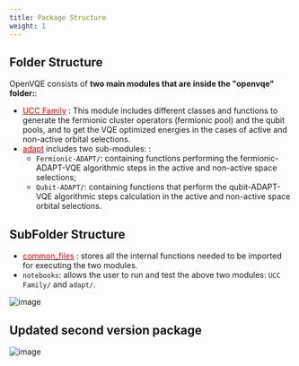 ```yaml
---
title: Package Structure
weight: 1
---
```


## Folder Structure

OpenVQE consists of **two main modules that are inside the "openvqe" folder:**:

- [<span style="color:red">UCC Family</span>](https://openvqe.github.io/OpenVQE/_build/html/ucc_family.html)
: This module includes different classes and functions to generate the fermionic cluster operators (fermionic pool) and the qubit pools, and to get the VQE optimized energies in the cases of active and non-active orbital selections.
- [<span style="color:red">adapt</span>](http://localhost:1313/docs/guide/project-structure/) includes two sub-modules:
:
  - `Fermionic-ADAPT/`: containing functions performing the fermionic-ADAPT-VQE algorithmic steps in the active and non-active space selections;
  - `Qubit-ADAPT/`: containing functions that perform the qubit-ADAPT-VQE algorithmic steps calculation in the active and non-active space orbital selections.

## SubFolder Structure


- [<span style="color:red">common_files</span>](https://openvqe.github.io/OpenVQE/_build/html/common_files.html)
: stores all the internal functions needed to be imported for executing the two modules.
- `notebooks`: allows the user to run and test the above two modules: `UCC Family/` and `adapt/`.

![image](/uploads/output.jpg)


## Updated second version package

![image](/uploads/sketch.png)


